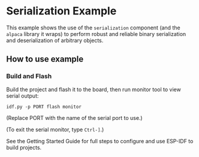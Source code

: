 # Serialization Example

This example shows the use of the `serialization` component (and the `alpaca`
library it wraps) to perform robust and reliable binary serialization and
deserialization of arbitrary objects.

## How to use example

### Build and Flash

Build the project and flash it to the board, then run monitor tool to view serial output:

```
idf.py -p PORT flash monitor
```

(Replace PORT with the name of the serial port to use.)

(To exit the serial monitor, type ``Ctrl-]``.)

See the Getting Started Guide for full steps to configure and use ESP-IDF to build projects.
